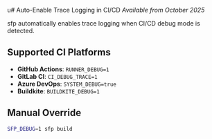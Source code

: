 u# Auto-Enable Trace Logging in CI/CD
*Available from October 2025*

sfp automatically enables trace logging when CI/CD debug mode is detected.

## Supported CI Platforms
- **GitHub Actions**: `RUNNER_DEBUG=1`
- **GitLab CI**: `CI_DEBUG_TRACE=1`
- **Azure DevOps**: `SYSTEM_DEBUG=true`
- **Buildkite**: `BUILDKITE_DEBUG=1`

## Manual Override
```bash
SFP_DEBUG=1 sfp build
```